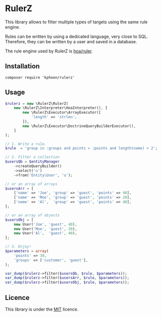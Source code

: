 RulerZ
======

This library allows to filter multiple types of targets using the same rule
engine.

Rules can be written by using a dedicated language, very close to SQL. Therefore,
they can be written by a user and saved in a database.

The rule engine used by RulerZ is [hoa/ruler](https://github.com/hoaproject/Ruler).

Installation
------------

```
composer require 'kphoen/rulerz'
```

Usage
-----

```php
$rulerz = new \RulerZ\RulerZ(
    new \RulerZ\Interpreter\HoaInterpreter(), [
        new \RulerZ\Executor\ArrayExecutor([
            'length' => 'strlen',
        ]),
        new \RulerZ\Executor\DoctrineQueryBuilderExecutor(),
    ]
);

// 1. Write a rule.
$rule  = 'group in :groups and points > :points and length(name) > 2';

// 2. Filter a collection
$usersQb = $entityManager
    ->createQueryBuilder()
    ->select('u')
    ->from('Entity\User', 'u');

// or an array of arrays
$usersArr = [
    ['name' => 'Joe', 'group' => 'guest', 'points' => 40],
    ['name' => 'Moe', 'group' => 'guest', 'points' => 20],
    ['name' => 'Al',  'group' => 'guest', 'points' => 40],
];

// or an array of objects
$usersObj = [
    new User('Joe', 'guest', 40),
    new User('Moe', 'guest', 20),
    new User('Al',  'guest', 40),
];

// 3. Enjoy!
$parameters = array(
    'points' => 30,
    'groups' => ['customer', 'guest'],
);

var_dump($rulerz->filter($usersQb, $rule, $parameters));
var_dump($rulerz->filter($usersArr, $rule, $parameters));
var_dump($rulerz->filter($usersObj, $rule, $parameters));
```

Licence
-------

This library is under the
[MIT](https://github.com/K-Phoen/rulerz/blob/master/README.md) licence.
